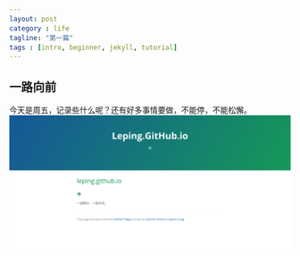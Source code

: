 ```yaml
---
layout: post
category : life
tagline: "第一篇"
tags : [intro, beginner, jekyll, tutorial]
---
```


## 一路向前
   今天是周五，记录些什么呢？还有好多事情要做，不能停，不能松懈。
   ![snapshot1.png](snapshot1.png)

